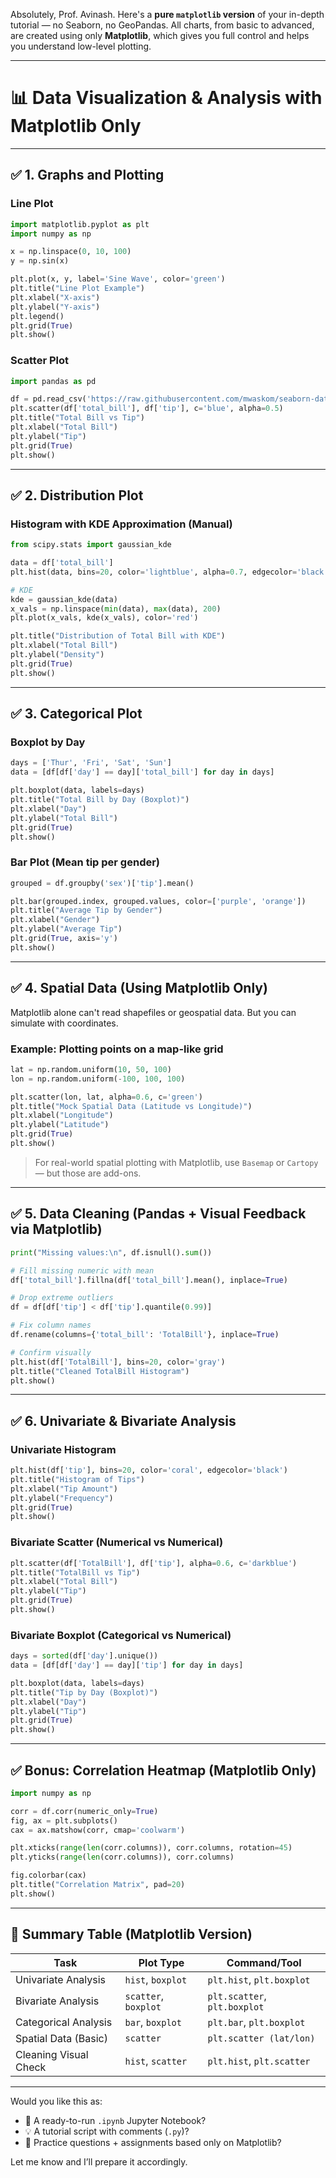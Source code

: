 Absolutely, Prof. Avinash. Here's a **pure `matplotlib` version** of your in-depth tutorial — no Seaborn, no GeoPandas. All charts, from basic to advanced, are created using only **Matplotlib**, which gives you full control and helps you understand low-level plotting.

---

# 📊 Data Visualization & Analysis with Matplotlib Only

---

## ✅ 1. Graphs and Plotting

### Line Plot

```python
import matplotlib.pyplot as plt
import numpy as np

x = np.linspace(0, 10, 100)
y = np.sin(x)

plt.plot(x, y, label='Sine Wave', color='green')
plt.title("Line Plot Example")
plt.xlabel("X-axis")
plt.ylabel("Y-axis")
plt.legend()
plt.grid(True)
plt.show()
```

### Scatter Plot

```python
import pandas as pd

df = pd.read_csv('https://raw.githubusercontent.com/mwaskom/seaborn-data/master/tips.csv')
plt.scatter(df['total_bill'], df['tip'], c='blue', alpha=0.5)
plt.title("Total Bill vs Tip")
plt.xlabel("Total Bill")
plt.ylabel("Tip")
plt.grid(True)
plt.show()
```

---

## ✅ 2. Distribution Plot

### Histogram with KDE Approximation (Manual)

```python
from scipy.stats import gaussian_kde

data = df['total_bill']
plt.hist(data, bins=20, color='lightblue', alpha=0.7, edgecolor='black', density=True)

# KDE
kde = gaussian_kde(data)
x_vals = np.linspace(min(data), max(data), 200)
plt.plot(x_vals, kde(x_vals), color='red')

plt.title("Distribution of Total Bill with KDE")
plt.xlabel("Total Bill")
plt.ylabel("Density")
plt.grid(True)
plt.show()
```

---

## ✅ 3. Categorical Plot

### Boxplot by Day

```python
days = ['Thur', 'Fri', 'Sat', 'Sun']
data = [df[df['day'] == day]['total_bill'] for day in days]

plt.boxplot(data, labels=days)
plt.title("Total Bill by Day (Boxplot)")
plt.xlabel("Day")
plt.ylabel("Total Bill")
plt.grid(True)
plt.show()
```

### Bar Plot (Mean tip per gender)

```python
grouped = df.groupby('sex')['tip'].mean()

plt.bar(grouped.index, grouped.values, color=['purple', 'orange'])
plt.title("Average Tip by Gender")
plt.xlabel("Gender")
plt.ylabel("Average Tip")
plt.grid(True, axis='y')
plt.show()
```

---

## ✅ 4. Spatial Data (Using Matplotlib Only)

Matplotlib alone can't read shapefiles or geospatial data. But you can simulate with coordinates.

### Example: Plotting points on a map-like grid

```python
lat = np.random.uniform(10, 50, 100)
lon = np.random.uniform(-100, 100, 100)

plt.scatter(lon, lat, alpha=0.6, c='green')
plt.title("Mock Spatial Data (Latitude vs Longitude)")
plt.xlabel("Longitude")
plt.ylabel("Latitude")
plt.grid(True)
plt.show()
```

> For real-world spatial plotting with Matplotlib, use `Basemap` or `Cartopy` — but those are add-ons.

---

## ✅ 5. Data Cleaning (Pandas + Visual Feedback via Matplotlib)

```python
print("Missing values:\n", df.isnull().sum())

# Fill missing numeric with mean
df['total_bill'].fillna(df['total_bill'].mean(), inplace=True)

# Drop extreme outliers
df = df[df['tip'] < df['tip'].quantile(0.99)]

# Fix column names
df.rename(columns={'total_bill': 'TotalBill'}, inplace=True)

# Confirm visually
plt.hist(df['TotalBill'], bins=20, color='gray')
plt.title("Cleaned TotalBill Histogram")
plt.show()
```

---

## ✅ 6. Univariate & Bivariate Analysis

### Univariate Histogram

```python
plt.hist(df['tip'], bins=20, color='coral', edgecolor='black')
plt.title("Histogram of Tips")
plt.xlabel("Tip Amount")
plt.ylabel("Frequency")
plt.grid(True)
plt.show()
```

### Bivariate Scatter (Numerical vs Numerical)

```python
plt.scatter(df['TotalBill'], df['tip'], alpha=0.6, c='darkblue')
plt.title("TotalBill vs Tip")
plt.xlabel("Total Bill")
plt.ylabel("Tip")
plt.grid(True)
plt.show()
```

### Bivariate Boxplot (Categorical vs Numerical)

```python
days = sorted(df['day'].unique())
data = [df[df['day'] == day]['tip'] for day in days]

plt.boxplot(data, labels=days)
plt.title("Tip by Day (Boxplot)")
plt.xlabel("Day")
plt.ylabel("Tip")
plt.grid(True)
plt.show()
```

---

## ✅ Bonus: Correlation Heatmap (Matplotlib Only)

```python
import numpy as np

corr = df.corr(numeric_only=True)
fig, ax = plt.subplots()
cax = ax.matshow(corr, cmap='coolwarm')

plt.xticks(range(len(corr.columns)), corr.columns, rotation=45)
plt.yticks(range(len(corr.columns)), corr.columns)

fig.colorbar(cax)
plt.title("Correlation Matrix", pad=20)
plt.show()
```

---

## 🧠 Summary Table (Matplotlib Version)

| Task                  | Plot Type            | Command/Tool                 |
| --------------------- | -------------------- | ---------------------------- |
| Univariate Analysis   | `hist`, `boxplot`    | `plt.hist`, `plt.boxplot`    |
| Bivariate Analysis    | `scatter`, `boxplot` | `plt.scatter`, `plt.boxplot` |
| Categorical Analysis  | `bar`, `boxplot`     | `plt.bar`, `plt.boxplot`     |
| Spatial Data (Basic)  | `scatter`            | `plt.scatter (lat/lon)`      |
| Cleaning Visual Check | `hist`, `scatter`    | `plt.hist`, `plt.scatter`    |

---

Would you like this as:

* 📁 A ready-to-run `.ipynb` Jupyter Notebook?
* 💡 A tutorial script with comments (`.py`)?
* 🎯 Practice questions + assignments based only on Matplotlib?

Let me know and I’ll prepare it accordingly.
